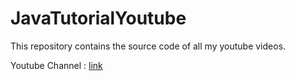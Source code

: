# JavaTutorialYoutube
This repository contains the source code of all my youtube videos.

Youtube Channel : [link](https://www.youtube.com/watch?v=hRz0Wba03To&list=PLumAIIr4wwNGumT3sI7TGPjj0ALRP8zUF&ab_channel=AnnaChristianeKolandjian)
